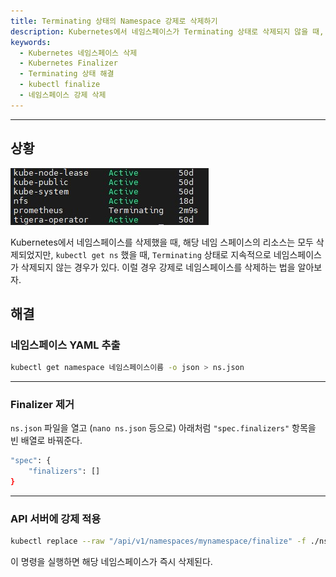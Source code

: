```yaml
---
title: Terminating 상태의 Namespace 강제로 삭제하기
description: Kubernetes에서 네임스페이스가 Terminating 상태로 삭제되지 않을 때, Finalizer를 제거하여 강제로 네임스페이스를 삭제하는 방법을 단계별로 설명합니다.
keywords:
  - Kubernetes 네임스페이스 삭제
  - Kubernetes Finalizer
  - Terminating 상태 해결
  - kubectl finalize
  - 네임스페이스 강제 삭제
---
```

---
## 상황

![namespace-force-delete1](./assets/namespace-force-delete1.jpg)

Kubernetes에서 네임스페이스를 삭제했을 때, 해당 네임 스페이스의 리소스는 모두 삭제되었지만, `kubectl get ns` 했을 때, `Terminating` 상태로 지속적으로 네임스페이스가 삭제되지 않는 경우가 있다. 이럴 경우 강제로 네임스페이스를 삭제하는 법을 알아보자.

## 해결

### 네임스페이스 YAML 추출

```bash
kubectl get namespace 네임스페이스이름 -o json > ns.json
```

---

### Finalizer 제거

`ns.json` 파일을 열고 (`nano ns.json` 등으로) 아래처럼 `"spec.finalizers"` 항목을 빈 배열로 바꿔준다.

```bash
"spec": {
    "finalizers": [] 
}
```

---

### API 서버에 강제 적용

```bash
kubectl replace --raw "/api/v1/namespaces/mynamespace/finalize" -f ./ns.json
```

이 명령을 실행하면 해당 네임스페이스가 즉시 삭제된다.